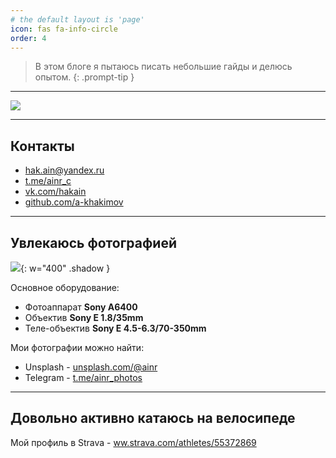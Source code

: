 ```yaml
---
# the default layout is 'page'
icon: fas fa-info-circle
order: 4
---
```


> В этом блоге я пытаюсь писать небольшие гайды и делюсь опытом.
{: .prompt-tip }


---

<p align="left">
    <a href="https://www.codewars.com/users/ainr">
    	<img src="https://www.codewars.com/users/ainr/badges/small" />
	</a>
</p>

---

## Контакты

* hak.ain@yandex.ru
* [t.me/ainr_c](https://t.me/ainr_c)
* [vk.com/hakain](https://vk.com/hakain)
* [github.com/a-khakimov](https://github.com/a-khakimov/)


--- 

## Увлекаюсь фотографией

![](https://source.unsplash.com/VNOFgRMyons){: w="400" .shadow }


Основное оборудование:
* Фотоаппарат **Sony A6400**
* Объектив **Sony E 1.8/35mm**
* Теле-объектив **Sony E 4.5-6.3/70-350mm**

Мои фотографии можно найти:
* Unsplash - [unsplash.com/@ainr](https://unsplash.com/@ainr)
* Telegram - [t.me/ainr_photos](https://t.me/ainr_photos)


---

## Довольно активно катаюсь на велосипеде

Мой профиль в Strava - [ww.strava.com/athletes/55372869](https://www.strava.com/athletes/55372869)

